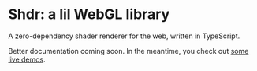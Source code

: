 # Shdr: a lil WebGL library

A zero-dependency shader renderer for the web, written in TypeScript.

Better documentation coming soon. In the meantime, you check out [some live demos](https://shdr.andystew.art/).
